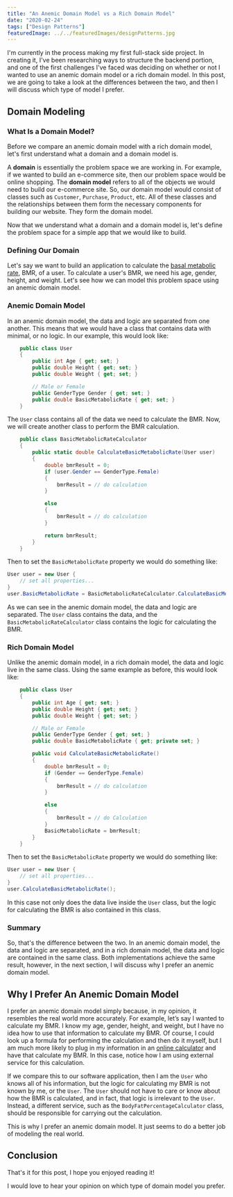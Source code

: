 ```yaml
---
title: "An Anemic Domain Model vs a Rich Domain Model"
date: "2020-02-24"
tags: ["Design Patterns"]
featuredImage: ../../featuredImages/designPatterns.jpg
---
```


I'm currently in the process making my first full-stack side project. In creating it, I've been researching ways to structure the backend portion, and one of the first challenges I've faced was deciding on whether or not I wanted to use an anemic domain model or a rich domain model. In this post, we are going to take a look at the differences between the two, and then I will discuss which type of model I prefer.

## Domain Modeling

### What Is a Domain Model?

Before we compare an anemic domain model with a rich domain model, let's first understand what a domain and a domain model is.

A **domain** is essentially the problem space we are working in. For example, if we wanted to build an e-commerce site, then our problem space would be online shopping. The **domain model** refers to all of the objects we would need to build our e-commerce site. So, our domain model would consist of classes such as `Customer`, `Purchase`, `Product`, etc. All of these classes and the relationships between them form the necessary components for building our website. They form the domain model.

Now that we understand what a domain and a domain model is, let's define the problem space for a simple app that we would like to build.

### Defining Our Domain

Let's say we want to build an application to calculate the [basal metabolic rate](https://en.wikipedia.org/wiki/Basal_metabolic_rate), BMR, of a user. To calculate a user's BMR, we need his age, gender, height, and weight. Let's see how we can model this problem space using an anemic domain model.

### Anemic Domain Model

In an anemic domain model, the data and logic are separated from one another. This means that we would have a class that contains data with minimal, or no logic. In our example, this would look like:

```cs
    public class User
    {
        public int Age { get; set; }
        public double Height { get; set; }
        public double Weight { get; set; }

        // Male or Female
        public GenderType Gender { get; set; }
        public double BasicMetabolicRate { get; set; }
    }
```

The `User` class contains all of the data we need to calculate the BMR. Now, we will create another class to perform the BMR calculation.

```cs
    public class BasicMetabolicRateCalculator
    {
        public static double CalculateBasicMetabolicRate(User user)
        {
            double bmrResult = 0;
            if (user.Gender == GenderType.Female)
            {
                bmrResult = // do calculation
            }

            else
            {
                bmrResult = // do calculation
            }

            return bmrResult;
        }
    }
```

Then to set the `BasicMetabolicRate` property we would do something like:

```cs
User user = new User {
	// set all properties...
}
user.BasicMetabolicRate = BasicMetabolicRateCalculator.CalculateBasicMetabolicRate(user);
```

As we can see in the anemic domain model, the data and logic are separated. The `User` class contains the data, and the `BasicMetabolicRateCalculator` class contains the logic for calculating the BMR.

### Rich Domain Model

Unlike the anemic domain model, in a rich domain model, the data and logic live in the same class. Using the same example as before, this would look like:

```cs
    public class User
    {
        public int Age { get; set; }
        public double Height { get; set; }
        public double Weight { get; set; }

        // Male or Female
        public GenderType Gender { get; set; }
        public double BasicMetabolicRate { get; private set; }

        public void CalculateBasicMetabolicRate()
        {
            double bmrResult = 0;
            if (Gender == GenderType.Female)
            {
                bmrResult = // do calculation
            }

            else
            {
                bmrResult = // do Calculation
            }
            BasicMetabolicRate = bmrResult;
        }
    }
```

Then to set the `BasicMetabolicRate` property we would do something like:

```cs
User user = new User {
	// set all properties...
}
user.CalculateBasicMetabolicRate();
```

In this case not only does the data live inside the `User` class, but the logic for calculating the BMR is also contained in this class.

### Summary

So, that's the difference between the two. In an anemic domain model, the data and logic are separated, and in a rich domain model, the data and logic are contained in the same class. Both implementations achieve the same result, however, in the next section, I will discuss why I prefer an anemic domain model.

## Why I Prefer An Anemic Domain Model

I prefer an anemic domain model simply because, in my opinion, it resembles the real world more accurately. For example, let’s say I wanted to calculate my BMR. I know my age, gender, height, and weight, but I have no idea how to use that information to calculate my BMR. Of course, I could look up a formula for performing the calculation and then do it myself, but I am much more likely to plug in my information in an [online calculator](https://www.calculator.net/bmr-calculator.html) and have that calculate my BMR. In this case, notice how I am using external service for this calculation.

If we compare this to our software application, then I am the `User` who knows all of his information, but the logic for calculating my BMR is not known by me, or the `User`. The `User` should not have to care or know about how the BMR is calculated, and in fact, that logic is irrelevant to the `User`. Instead, a different service, such as the `BodyFatPercentageCalculator` class, should be responsible for carrying out the calculation.

This is why I prefer an anemic domain model. It just seems to do a better job of modeling the real world.

## Conclusion

That's it for this post, I hope you enjoyed reading it!

I would love to hear your opinion on which type of domain model you prefer.
